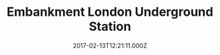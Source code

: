---
date: 2017-02-13T12:21:11.000Z
title: Embankment London Underground Station
latitude: 51.50724130540982
longitude: -0.12239649950629787
url: http://www.tfl.gov.uk/livetravelnews
category: checkin
---